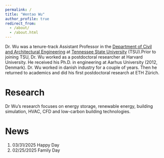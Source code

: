 ```yaml
---
permalink: /
title: "Wentao Wu"
author_profile: true
redirect_from: 
  - /about/
  - /about.html
---
```


Dr. Wu was a tenure-track Assistant Professor in the [Department of Civil and Architectural Engineering](https://www.tnstate.edu/cae/index.aspx) at [Tennessee State University](https://www.tnstate.edu) (TSU).Prior to joining TSU, Dr. Wu worked as a postdoctoral researcher at Harvard University. He received his Ph.D. in engineering at Aarhus University (2012, Denmark). Dr. Wu worked in danish industry for a couple of years. Then he returned to academics and did his first postdoctoral research at ETH Zürich.

Research
======
Dr Wu’s research focuses on energy storage, renewable energy, building simulation, HVAC, CFD and low-carbon building technologies.

News
======
1. 03/31/2025 Happy Day
1. 02/25/2025 Family Day
